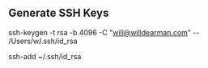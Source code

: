 ## Generate SSH Keys
ssh-keygen -t rsa -b 4096 -C "will@willdearman.com"
-- /Users/w/.ssh/id_rsa

ssh-add ~/.ssh/id_rsa